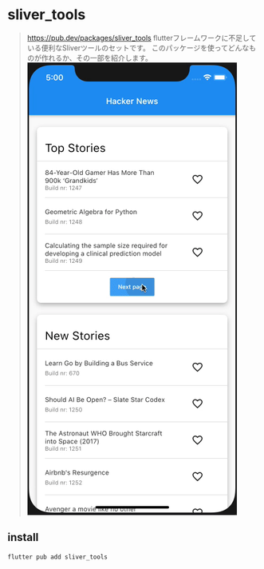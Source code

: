 # sliver_tools
>https://pub.dev/packages/sliver_tools
flutterフレームワークに不足している便利なSliverツールのセットです。
このパッケージを使ってどんなものが作れるか、その一部を紹介します。
![](../../images/sliver_tools.gif)

## install
```command
flutter pub add sliver_tools
```



